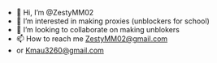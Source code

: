 - 👋 Hi, I’m @ZestyMM02
- 👀 I’m interested in making proxies (unblockers for school)
- 💞️ I’m looking to collaborate on making unblokers
- 📫 How to reach me ZestyMM02@gmail.com
- or Kmau3260@gmail.com

<!---
ZestyMM02/ZestyMM02 is a ✨ special ✨ repository because its `README.md` (this file) appears on your GitHub profile.
You can click the Preview link to take a look at your changes.
--->
